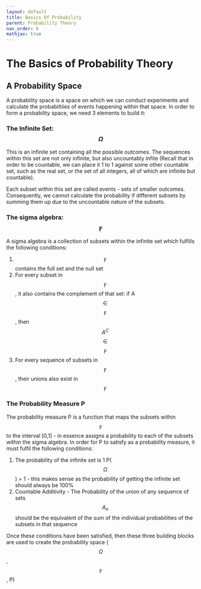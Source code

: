 ```yaml
---
layout: default
title: Basics Of Probability
parent: Probability Theory
nav_order: 6
mathjax: true
---
```


# The Basics of Probability Theory
## A Probability Space

A probability space is a space on which we can conduct experiments and calculate the probabiltiies of events happening within that space. In order to form a probability space, we need 3 elements to build it:

### The Infinite Set: $$\Omega$$
This is an infinite set containing all the possible outcomes. The sequences within this set are not only infinite, but also uncountably infite (Recall that in order to be countable, we can place it 1 to 1 against some other countable set, such as the real set, or the set of all integers, all of which are infinite but countable).

Each subset within this set are called events - sets of smaller outcomes. Consequently, we cannot calculate the probability if different subsets by summing them up due to the uncountable nature of the subsets.

### The sigma algebra: $$\digamma$$
A sigma algebra is a collection of subsets within the infinite set which fulfills the following conditions:
1. $$\digamma$$ contains the full set and the null set
2. For every subset in $$\digamma$$, it also contains the complement of that set: if A $$\in$$ $$\digamma$$, then $$A^C$$ $$\in$$ $$\digamma$$
3. For every sequence of subsets in $$\digamma$$, their unions also exist in $$\digamma$$

### The Probability Measure P
The probability measure P is a function that maps the subsets within $$\digamma$$ to the interval [0,1] - in essence assigns a probability to each of the subsets within the sigma algebra. In order for P to satisfy as a probability measure, it must fulfil the following conditions:
1. The probability of the infinite set is 1 P($$\Omega$$) = 1 - this makes sense as the probability of getting the infinite set should always be 100%
2. Countable Additivity -  The Probability of the union of any sequence of sets $$A_n$$ should be the equivalent of the sum of the individual probabilities of the subsets in that sequence

Once these conditions have been satisfied, then these three building blocks are used to create the probability space ($$\Omega$$, $$\digamma$$, P)



